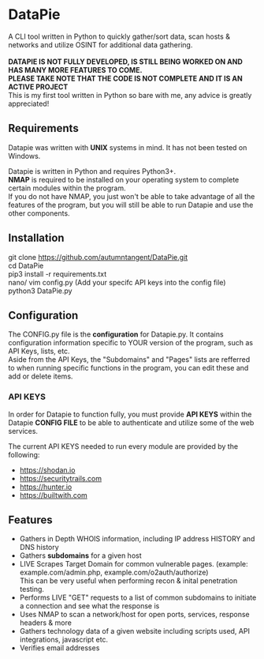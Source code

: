 # DataPie
A CLI tool written in Python to quickly gather/sort data, scan hosts &amp; networks and utilize OSINT for additional data gathering.  
</br>
**DATAPIE IS NOT FULLY DEVELOPED, IS STILL BEING WORKED ON AND HAS MANY MORE FEATURES TO COME.  
PLEASE TAKE NOTE THAT THE CODE IS NOT COMPLETE AND IT IS AN ACTIVE PROJECT**  
This is my first tool written in Python so bare with me, any advice is greatly appreciated!

## Requirements
Datapie was written with **UNIX** systems in mind. It has not been tested on Windows. 

Datapie is written in Python and requires Python3+.  
**NMAP** is required to be installed on your operating system to complete certain modules within the program.  
If you do not have NMAP, you just won't be able to take advantage of all the features of the program, but you will still be able to run Datapie and use the other components.  

## Installation 

git clone https://github.com/autumntangent/DataPie.git  
cd DataPie  
pip3 install -r requirements.txt  
nano/ vim config.py  (Add your specifc API keys into the config file)  
python3 DataPie.py 

## Configuration

The CONFIG.py file is the **configuration** for Datapie.py. It contains configuration information specific to YOUR version of the program, such as API Keys, lists, etc.  
Aside from the API Keys, the "Subdomains" and "Pages" lists are refferred to when running specific functions in the program, you can edit these and add or delete items.  

### API KEYS
In order for Datapie to function fully, you must provide **API KEYS** within the Datapie **CONFIG FILE** to be able to authenticate and utilize some of the web services.  

The current API KEYS needed to run every module are provided by the following:  

+ https://shodan.io 
+ https://securitytrails.com 
+ https://hunter.io 
+ https://builtwith.com 


## Features

* Gathers in Depth WHOIS information, including IP address HISTORY and DNS history
* Gathers **subdomains** for a given host
* LIVE Scrapes Target Domain for common vulnerable pages. (example: example.com/admin.php, example.com/o2auth/authorize)    
  This can be very useful when performing recon & inital penetration testing. 
* Performs LIVE "GET" requests to a list of common subdomains to initiate a connection and see what the response is
* Uses NMAP to scan a network/host for open ports, services, response headers & more
* Gathers technology data of a given website including scripts used, API integrations, javascript etc.
* Verifies email addresses 

